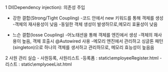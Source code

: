 1 DI(Dependency injection): 의존성 주입
  + 강한 결합(Strong/Tight Coupling)
   -코드 안에서 new 키워드를 통해 객체를 생성
   -객체의 재사용성이 낮음
   -동일한 객체 생성이 발생하므로,메모리 효율성이 낮음

  + 느슨  결합(losse Coupling)
   -어노태션을 통해 객체를 엔진에서 생성
   -객체의 재사용이 높음, 객체 호출시 @Autowired 사용
   -메모리 엔진에서 관리하고 싱글톤 패턴(singleton)으로 하나의 객체를 생서하고 관리하므로, 메모리 효능성이 높음음

2 사원 관리 실습 - 사원등록, 사원리스트
-등록폼 : static\employeeRegister.html
-리스트 : static\emplyoeeList.html